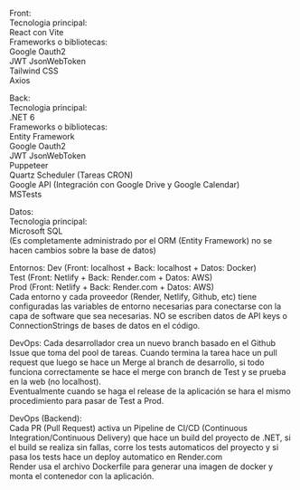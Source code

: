 Front:  
Tecnologia principal:  
React con Vite  
Frameworks o bibliotecas:  
Google Oauth2  
JWT JsonWebToken  
Tailwind CSS  
Axios  

Back:  
Tecnologia principal:  
.NET 6  
Frameworks o bibliotecas:  
Entity Framework  
Google Oauth2  
JWT JsonWebToken  
Puppeteer  
Quartz Scheduler (Tareas CRON)  
Google API (Integración con Google Drive y Google Calendar)  
MSTests  

Datos:  
Tecnologia principal:  
Microsoft SQL  
(Es completamente administrado por el ORM (Entity Framework) no se hacen cambios sobre la base de datos)  

Entornos: 
Dev (Front: localhost + Back: localhost + Datos: Docker)  
Test (Front: Netlify + Back: Render.com + Datos: AWS)  
Prod (Front: Netlify + Back: Render.com + Datos: AWS)  
Cada entorno y cada proveedor (Render, Netlify, Github, etc) tiene configuradas las variables de entorno necesarias para conectarse con la capa de software que sea necesarias. NO se escriben datos de API keys o ConnectionStrings de bases de datos en el código.  

DevOps: 
Cada desarrollador crea un nuevo branch basado en el Github Issue que toma del pool de tareas. Cuando termina la tarea hace un pull request que luego se hace un Merge al branch de desarrollo, si todo funciona correctamente se hace el merge con branch de Test y se prueba en la web (no localhost).  
Eventualmente cuando se haga el release de la aplicación se hara el mismo procedimiento para pasar de Test a Prod.  
  
DevOps (Backend):  
Cada PR (Pull Request) activa un Pipeline de CI/CD (Continuous Integration/Continuous Delivery) que hace un build del proyecto de .NET, si el build se realiza sin fallas, corre los tests automaticos del proyecto y si pasa los tests hace un deploy automatico en Render.com  
Render usa el archivo Dockerfile para generar una imagen de docker y monta el contenedor con la aplicación.  